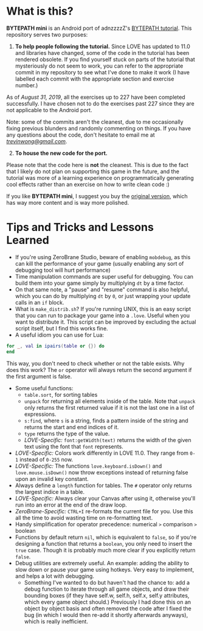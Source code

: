 # What is this?

**BYTEPATH mini** is an Android port of adnzzzzZ's [BYTEPATH tutorial](https://github.com/adnzzzzZ/blog/issues/30). This repository serves two purposes:

1. **To help people following the tutorial.** Since LOVE has updated to 11.0 and libraries have changed, some of the code in the tutorial has been rendered obsolete. If you find yourself stuck on parts of the tutorial that mysteriously do not seem to work, you can refer to the appropriate commit in my repository to see what I've done to make it work (I have labelled each commit with the appropriate section and exercise number.)

As of *August 31, 2019*, all the exercises up to 227 have been completed successfully. I have chosen not to do the exercises past 227 since they are not applicable to the Android port.

Note: some of the commits aren't the cleanest, due to me occasionally fixing previous blunders and randomly commenting on things. If you have any questions about the code, don't hesitate to email me at *trevinwong@gmail.com*.

2. **To house the new code for the port.** 

Please note that the code here is **not** the cleanest. This is due to the fact that I likely do not plan on supporting this game in the future, and the tutorial was more of a learning experience on programmatically generating cool effects rather than an exercise on how to write clean code :)

If you like **BYTEPATH mini**, I suggest you buy the [original version](https://store.steampowered.com/app/760330/BYTEPATH/), which has way more content and is way more polished.

# Tips and Tricks and Lessons Learned
- If you're using ZeroBrane Studio, beware of enabling `mobdebug`, as this can kill the performance of your game (usually enabling any sort of debugging tool will hurt performance)
- Time manipulation commands are super useful for debugging. You can build them into your game simply by multiplying `dt` by a time factor.
- On that same note, a "pause" and "resume" command is also helpful, which you can do by multiplying `dt` by `0`, or just wrapping your update calls in an `if` block.
- What is `make_distrib.sh`? If you're running UNIX, this is an easy script that you can run to package your game into a `.love`. Useful when you want to distribute it. This script can be improved by excluding the actual script itself, but I find this works fine.
- A useful idiom you can use for Lua:

```lua
for _, val in ipairs(table or {}) do
end
```

This way, you don't need to check whether or not the table exists. Why does this work? The `or` operator will always return the second argument if the first argument is false.
- Some useful functions: 
  - `table.sort`, for sorting tables
  - `unpack` for returning all elements inside of the table. Note that `unpack` only returns the first returned value if it is not the last one in a list of expressions. 
  - `s:find`, where `s` is a string, finds a pattern inside of the string and returns the start and end indices of it.
  - `type` returns the type of the value.
  - *LOVE-Specific:* `font:getWidth(text)` returns the width of the given text using the font that `font` represents.
- *LOVE-Specific:* Colors work differently in LOVE 11.0. They range from `0-1` instead of `0-255` now.
- *LOVE-Specific:* The functions `love.keyboard.isDown()` and `love.mouse.isDown()` now throw exceptions instead of returning false upon an invalid key constant.
- Always define a `length` function for tables. The `#` operator only returns the largest indice in a table.
- *LOVE-Specific:* Always clear your Canvas after using it, otherwise you'll run into an error at the end of the draw loop.
- *ZeroBrane-Specific:* `CTRL+I` re-formats the current file for you. Use this all the time to avoid wasting time on re-formatting text.
- Handy simplification for operator precedence: numerical `>` comparison `>` boolean
- Functions by default return `nil`, which is equivalent to `false`, so if you're designing a function that returns a `boolean`, you only need to insert the `true` case. Though it is probably much more clear if you explicitly return `false`.
- Debug utilities are extremely useful. An example: adding the ability to slow down or pause your game using hotkeys. Very easy to implement, and helps a lot with debugging.
  - Something I've wanted to do but haven't had the chance to: add a debug function to iterate through all game objects, and draw their bounding boxes (if they have self.w, self.h, self.x, self.y attributes, which every game object should.) Previously I had done this on an object by object basis and often removed the code after I fixed the bug (in which I would then re-add it shortly afterwards anyways), which is really inefficient.
